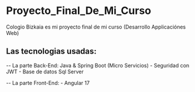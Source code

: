 # Proyecto_Final_De_Mi_Curso
Cologio Bizkaia es mi proyecto final de mi curso (Desarrollo Applicaciónes Web)

## Las tecnologias usadas:
  -- La parte Back-End: Java & Spring Boot (Micro Servicios)
        - Seguridad con JWT
        - Base de datos Sql Server

  -- La parte Front-End:
        - Angular 17
